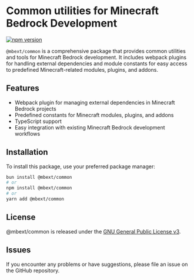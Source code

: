 # Common utilities for Minecraft Bedrock Development

[![npm version](https://badge.fury.io/js/%40mbext%2Fcommon.svg)](https://badge.fury.io/js/%40mbext%2Fcommon)

`@mbext/common` is a comprehensive package that provides common utilities and tools for Minecraft Bedrock development. It includes webpack plugins for handling external dependencies and module constants for easy access to predefined Minecraft-related modules, plugins, and addons.

## Features

- Webpack plugin for managing external dependencies in Minecraft Bedrock projects
- Predefined constants for Minecraft modules, plugins, and addons
- TypeScript support
- Easy integration with existing Minecraft Bedrock development workflows

## Installation

To install this package, use your preferred package manager:

```bash
bun install @mbext/common
# or
npm install @mbext/common
# or
yarn add @mbext/common
```

## License

@mbext/common is released under the [GNU General Public License v3](https://github.com/sausage404/mbext-common/blob/main/LICENSE).

## Issues

If you encounter any problems or have suggestions, please file an issue on the GitHub repository.
